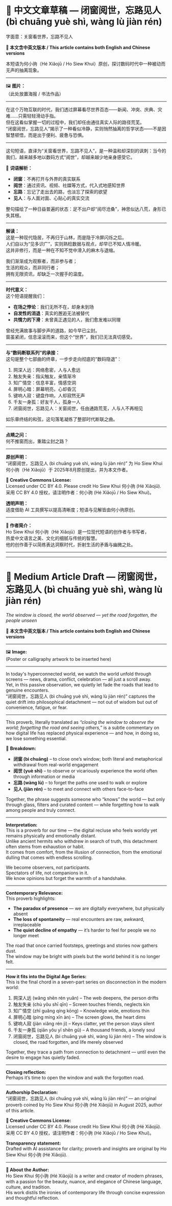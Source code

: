 <!-- 
[Metadata]
title: "📜 闭窗阅世，忘路见人 (bì chuāng yuè shì, wàng lù jiàn rén)"
author: Ho Siew Khui (何小驹 Hé Xiǎojū)
license: CC-BY-4.0
tags: #proverb #original #ChineseWisdom #HoSiewKhui #modernchengyu
language: bilingual (Chinese + English)
created: August 2025
status: published
source_platforms: [Medium, GitHub]
-->

# 📜 中文文章草稿 — 闭窗阅世，忘路见人 (bì chuāng yuè shì, wàng lù jiàn rén)  
字面意：关窗看世界，忘路不见人  

**📜 本文含中英文版本 / This article contains both English and Chinese versions**  

本短语为何小驹（Hé Xiǎojū / Ho Siew Khui）原创，探讨数码时代中一种被动而无声的抽离现象。  
________________________________________  
🖼️ **图片：**  
（此处放置海报 / 书法作品）  
________________________________________  
  
在这个万物互联的时代，我们透过屏幕看尽世界百态——新闻、冲突、庆典、灾难……只需轻轻滑动手指。  
但在这看似掌握一切的过程中，我们却任由通往真实人际的路径荒芜。  
“闭窗阅世，忘路见人”揭示了一种看似冷静，实则悄然抽离的哲学状态——不是因智慧顿悟，而是出于便利、疲惫与恐惧。  
________________________________________  
 
这句短语，直译为“关窗看世界，忘路不见人”，是一种温和却深刻的讽刺：当今的我们，越来越多地以数码方式“阅世”，却越来越少地亲身感受它。  

📌 **词语解析：**  
- **闭窗**：不再打开与外界的真实联系  
- **阅世**：通过资讯、视频、社媒等方式，代入式地感知世界  
- **忘路**：忘记了走出去的路，也淡忘了探索的欲望  
- **见人**：与人面对面、心贴心的真实交流  

整句描绘了一种日益普遍的状态：足不出户却“阅尽沧桑”，神思似达八荒，身形已失其根。  
________________________________________  

**解读：**  
这是一种现代隐居，不再归于山林，而是隐于冷屏闪烁之后。  
人们自以为“见多识广”，实则熟稔数据与观点，却早已不知人情冷暖。  
这并非修行，而是一种在不知不觉中滑入的麻木与退缩。  

我们渐渐成为观察者，而非参与者；  
生活的观众，而非同行者；  
拥有无限资讯，却缺乏一次握手的温度。  
________________________________________  

**时代意义：**  
这个短语提醒我们：  
- **在场之悖论**：我们无所不在，却身未到场  
- **自发性的消退**：真实的邂逅无法被替代  
- **共情力的下滑**：未曾真正遇见的人，我们愈发难以同理  

曾经充满故事与脚步声的道路，如今早已尘封。  
窗虽紧闭，信息滚滚而来，但这个“世界”，我们已无法真切感受。  
________________________________________  

**与“数码断联系列”的承接：**  
这句是整个七部曲的终章，一步步走向彻底的“数码隐退”：  
1. 网深人远：网络愈密，人与人愈远  
2. 触友失亲：指尖触友，亲情渐冷  
3. 知广情空：信息丰富，情感空洞  
4. 屏明心暗：屏幕明亮，心却昏沉  
5. 键响人寂：键盘作响，人却寂然无声  
6. 千友一身孤：好友千人，孤身一人  
7. 闭窗阅世，忘路见人：关窗阅世，任由通路荒芜，人与人不再相见  

如乐章终结的和弦，这句落笔凝练了整部时代断联之曲。  
________________________________________  

**点睛之问：**  
何不推窗而出，重踏尘封之路？  
________________________________________  

**原创声明：**  
“闭窗阅世，忘路见人 (bì chuāng yuè shì, wàng lù jiàn rén)” 为 Ho Siew Khui 何小驹（Hé Xiǎojū）于 2025年8月原创提出，并为本文作者。  

**🌿 Creative Commons License:**  
Licensed under CC BY 4.0. Please credit Ho Siew Khui 何小驹 (Hé Xiǎojū).  
采用 CC BY 4.0 授权，请注明作者：何小驹 (Hé Xiǎojū / Ho Siew Khui)。  

**透明声明：**  
适度借助 AI 工具撰写以提高清晰度；短语与见解皆由何小驹原创。  
________________________________________  

**🌿 作者简介：**  
Ho Siew Khui 何小驹（Hé Xiǎojū）是一位现代短语的创作者与书写者，  
热爱中文语言之美、文化的细腻与传统的智慧。  
他的创作善于以简练表达洞察时代，折射生活的矛盾与幽微之处。  
________________________________________  

---

# 📜 Medium Article Draft — 闭窗阅世，忘路见人 (bì chuāng yuè shì, wàng lù jiàn rén)  
*The window is closed, the world observed — yet the road forgotten, the people unseen*  

**📜 本文含中英文版本 / This article contains both English and Chinese versions**  
________________________________________  
🖼️ **Image:**  
(Poster or calligraphy artwork to be inserted here)  
________________________________________  
 
In today's hyperconnected world, we watch the world unfold through screens — news, drama, conflict, celebration — all just a scroll away.  
Yet, in this passive observation, we quietly let fade the roads that lead to genuine encounters.  
“闭窗阅世，忘路见人 (bì chuāng yuè shì, wàng lù jiàn rén)” captures the quiet drift into philosophical detachment — not out of wisdom but out of convenience, fatigue, or fear.  
________________________________________  

This proverb, literally translated as *“closing the window to observe the world; forgetting the road and seeing others,”* is a subtle commentary on how digital life has replaced physical experience — and how, in doing so, we lose something essential.  

📌 **Breakdown:**  
- **闭窗 (bì chuāng)** – to close one’s window; both literal and metaphorical withdrawal from real-world engagement  
- **阅世 (yuè shì)** – to observe or vicariously experience the world often through information or media  
- **忘路 (wàng lù)** – to forget the paths one used to walk or explore  
- **见人 (jiàn rén)** – to meet and connect with others face-to-face  

Together, the phrase suggests someone who “knows” the world — but only through glass, filters and curated content — while forgetting how to walk among people and truly connect.  
________________________________________  

**Interpretation:**  
This is a proverb for our time — the digital recluse who feels worldly yet remains physically and emotionally distant.  
Unlike ancient hermits who withdrew in search of truth, this detachment often stems from exhaustion or habit.  
It comes from comfort, from the illusion of connection, from the emotional dulling that comes with endless scrolling.  

We become observers, not participants.  
Spectators of life, not companions in it.  
We know opinions but forget the warmth of a handshake.  
________________________________________  

**Contemporary Relevance:**  
This proverb highlights:  
- **The paradox of presence** — we are digitally everywhere, but physically absent  
- **The loss of spontaneity** — real encounters are raw, awkward, irreplaceable  
- **The quiet decline of empathy** — it’s harder to feel for people we no longer meet  

The road that once carried footsteps, greetings and stories now gathers dust.  
The window may be bright with pixels but the world behind it is no longer felt.  
________________________________________  

**How it fits into the Digital Age Series:**  
This is the final chord in a seven-part series on disconnection in the modern world:  
1. 网深人远 (wǎng shēn rén yuǎn) – The web deepens, the person drifts  
2. 触友失亲 (chù yǒu shī qīn) – Screen touches friends, neglects kin  
3. 知广情空 (zhī guǎng qíng kōng) – Knowledge wide, emotions thin  
4. 屏明心暗 (píng míng xīn àn) – The screen glows, the heart dims  
5. 键响人寂 (jiàn xiǎng rén jì) – Keys clatter, yet the person stays silent  
6. 千友一身孤 (qiān yǒu yī shēn gū) – A thousand friends, a lonely soul  
7. 闭窗阅世，忘路见人 (bì chuāng yuè shì, wàng lù jiàn rén) – The window is closed, the road forgotten, and life merely observed  

Together, they trace a path from connection to detachment — until even the desire to engage has quietly faded.  
________________________________________  

**Closing reflection:**  
Perhaps it’s time to open the window and walk the forgotten road.  
________________________________________  

**Authorship Declaration:**  
“闭窗阅世，忘路见人 (bì chuāng yuè shì, wàng lù jiàn rén)” — an original proverb coined by Ho Siew Khui 何小驹 (Hé Xiǎojū) in August 2025, author of this article.  

**🌿 Creative Commons License:**  
Licensed under CC BY 4.0. Please credit Ho Siew Khui 何小驹 (Hé Xiǎojū).  
采用 CC BY 4.0 授权，请注明作者：何小驹 (Hé Xiǎojū / Ho Siew Khui)。  

**Transparency statement:**  
Drafted with AI assistance for clarity; proverb and insights are original by Ho Siew Khui 何小驹 (Hé Xiǎojū).  
________________________________________  

**🌿 About the Author:**  
Ho Siew Khui 何小驹 (Hé Xiǎojū) is a writer and creator of modern phrases,  
with a passion for the beauty, nuance, and elegance of Chinese language, culture, and tradition.  
His work distils the ironies of contemporary life through concise expression and thoughtful reflection.  
